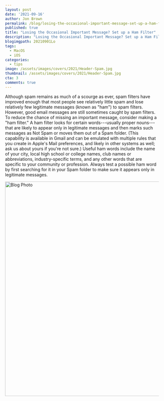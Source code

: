 ```yaml
---
layout: post
date: '2021-09-16'
author: Jon Brown
permalink: /blog/losing-the-occasional-important-message-set-up-a-ham-filter/
published: true
title: "Losing the Occasional Important Message? Set up a Ham Filter"
description: "Losing the Occasional Important Message? Set up a Ham Filter"
blogimgpath: 20210901Lo
tags:
  - MacOS
  - iOS
categories:
  - tips
image: /assets/images/covers/2021/Header-Spam.jpg
thumbnail: /assets/images/covers/2021/Header-Spam.jpg
cta: 3
comments: true
---
```

Although spam remains as much of a scourge as ever, spam filters have
improved enough that most people see relatively little spam and lose
relatively few legitimate messages (known as "ham") to spam filters.
However, good email messages are still sometimes caught by spam filters.
To reduce the chance of missing an important message, consider making a
"ham filter." A ham filter looks for certain words---usually proper
nouns---that are likely to appear only in legitimate messages and then
marks such messages as Not Spam or moves them out of a Spam folder.
(This capability is available in Gmail and can be emulated with multiple
rules that you create in Apple's Mail preferences, and likely in other
systems as well; ask us about yours if you're not sure.) Useful ham
words include the name of your city, local high school or college names,
club names or abbreviations, industry-specific terms, and any other
words that are specific to your community or profession. Always test a
possible ham word by first searching for it in your Spam folder to make
sure it appears only in legitimate messages.

<img alt="Blog Photo" src="{{ site.site_cdn }}/assets/images/blog/2021/20210901Lo/image2.png" class="img-fluid rounded m-2" width="700" />

